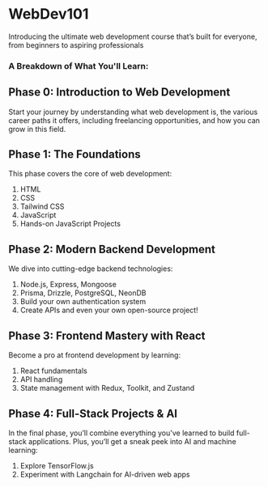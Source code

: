 # WebDev101

Introducing the ultimate web development course that’s built for everyone, from beginners to aspiring professionals


### A Breakdown of What You'll Learn:

## Phase 0: Introduction to Web Development
Start your journey by understanding what web development is, the various career paths it offers, including freelancing opportunities, and how you can grow in this field.

## Phase 1: The Foundations
This phase covers the core of web development:
1. HTML
2. CSS
3. Tailwind CSS
4. JavaScript
5. Hands-on JavaScript Projects

## Phase 2: Modern Backend Development
We dive into cutting-edge backend technologies:
1. Node.js, Express, Mongoose
2. Prisma, Drizzle, PostgreSQL, NeonDB
3. Build your own authentication system
4. Create APIs and even your own open-source project!

## Phase 3: Frontend Mastery with React
Become a pro at frontend development by learning:
1. React fundamentals
2. API handling
3. State management with Redux, Toolkit, and Zustand

## Phase 4: Full-Stack Projects & AI
In the final phase, you’ll combine everything you've learned to build full-stack applications. Plus, you’ll get a sneak peek into AI and machine learning:
1. Explore TensorFlow.js
2. Experiment with Langchain for AI-driven web apps
